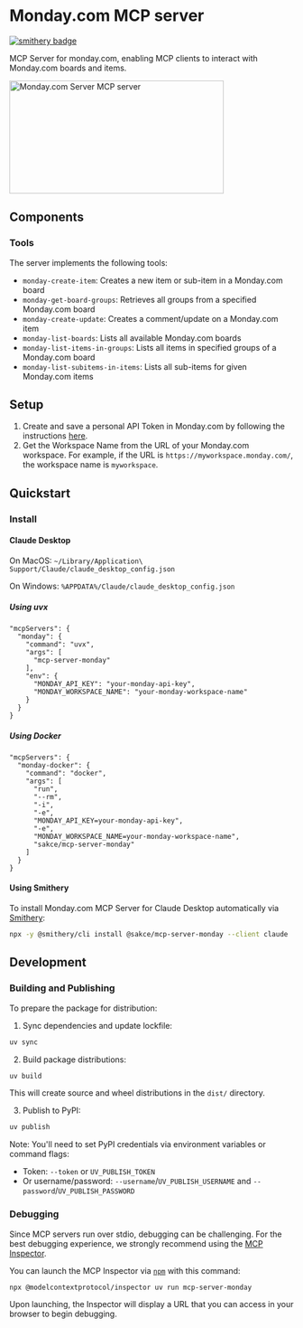 # Monday.com MCP server

[![smithery badge](https://smithery.ai/badge/@sakce/mcp-server-monday)](https://smithery.ai/server/@sakce/mcp-server-monday)

MCP Server for monday.com, enabling MCP clients to interact with Monday.com boards and items.

<a href="https://glama.ai/mcp/servers/vobfpuod5x">
  <img width="380" height="200" src="https://glama.ai/mcp/servers/vobfpuod5x/badge" alt="Monday.com Server MCP server" />
</a>

## Components

### Tools

The server implements the following tools:

- `monday-create-item`: Creates a new item or sub-item in a Monday.com board
- `monday-get-board-groups`: Retrieves all groups from a specified Monday.com board
- `monday-create-update`: Creates a comment/update on a Monday.com item
- `monday-list-boards`: Lists all available Monday.com boards
- `monday-list-items-in-groups`: Lists all items in specified groups of a Monday.com board
- `monday-list-subitems-in-items`: Lists all sub-items for given Monday.com items


## Setup

1. Create and save a personal API Token in Monday.com by following the instructions [here](https://developer.monday.com/api-reference/docs/authentication#developer-tab).
2. Get the Workspace Name from the URL of your Monday.com workspace. For example, if the URL is `https://myworkspace.monday.com/`, the workspace name is `myworkspace`.


## Quickstart

### Install


#### Claude Desktop

On MacOS: `~/Library/Application\ Support/Claude/claude_desktop_config.json`

On Windows: `%APPDATA%/Claude/claude_desktop_config.json`

##### Using uvx
  ```
  "mcpServers": {
    "monday": {
      "command": "uvx",
      "args": [
        "mcp-server-monday"
      ],
      "env": {
        "MONDAY_API_KEY": "your-monday-api-key",
        "MONDAY_WORKSPACE_NAME": "your-monday-workspace-name"
      }
    }
  }
  ```

##### Using Docker
  ```
  "mcpServers": {
    "monday-docker": {
      "command": "docker",
      "args": [
        "run", 
        "--rm", 
        "-i", 
        "-e",
        "MONDAY_API_KEY=your-monday-api-key",
        "-e",
        "MONDAY_WORKSPACE_NAME=your-monday-workspace-name",
        "sakce/mcp-server-monday"
      ]
    }
  }
  ```

#### Using Smithery

To install Monday.com MCP Server for Claude Desktop automatically via [Smithery](https://smithery.ai/server/@sakce/mcp-server-monday):

```bash
npx -y @smithery/cli install @sakce/mcp-server-monday --client claude
```

## Development

### Building and Publishing

To prepare the package for distribution:

1. Sync dependencies and update lockfile:
```bash
uv sync
```

2. Build package distributions:
```bash
uv build
```

This will create source and wheel distributions in the `dist/` directory.

3. Publish to PyPI:
```bash
uv publish
```

Note: You'll need to set PyPI credentials via environment variables or command flags:
- Token: `--token` or `UV_PUBLISH_TOKEN`
- Or username/password: `--username`/`UV_PUBLISH_USERNAME` and `--password`/`UV_PUBLISH_PASSWORD`

### Debugging

Since MCP servers run over stdio, debugging can be challenging. For the best debugging
experience, we strongly recommend using the [MCP Inspector](https://github.com/modelcontextprotocol/inspector).

You can launch the MCP Inspector via [`npm`](https://docs.npmjs.com/downloading-and-installing-node-js-and-npm) with this command:

```bash
npx @modelcontextprotocol/inspector uv run mcp-server-monday
```

Upon launching, the Inspector will display a URL that you can access in your browser to begin debugging.